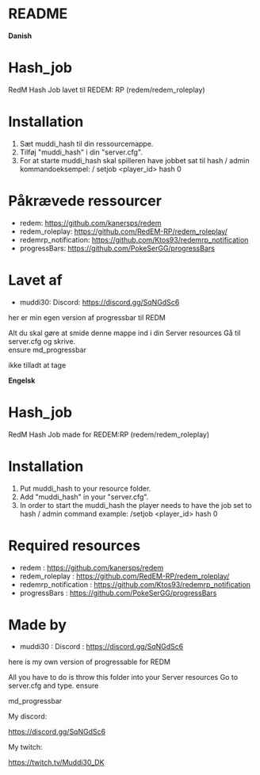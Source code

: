 
# README  

**Danish**


# Hash_job
RedM Hash Job lavet til REDEM: RP (redem/redem_roleplay)

# Installation
1. Sæt muddi_hash til din ressourcemappe.
2. Tilføj "muddi_hash" i din "server.cfg".
3. For at starte muddi_hash skal spilleren have jobbet sat til hash / admin kommandoeksempel: / setjob <player_id> hash 0

# Påkrævede ressourcer
- redem: https://github.com/kanersps/redem
- redem_roleplay: https://github.com/RedEM-RP/redem_roleplay/
- redemrp_notification: https://github.com/Ktos93/redemrp_notification
- progressBars: https://github.com/PokeSerGG/progressBars

# Lavet af
- muddi30: Discord: https://discord.gg/SqNGdSc6

her er min egen version af progressbar til REDM 

Alt du skal gøre at smide denne mappe ind i din Server resources Gå til server.cfg og skrive.  
ensure md_progressbar

ikke tilladt at tage 

**Engelsk**


# Hash_job
RedM Hash Job made for REDEM:RP (redem/redem_roleplay)

# Installation
1. Put muddi_hash to your resource folder.
2. Add "muddi_hash" in your "server.cfg".
3. In order to start the muddi_hash the player needs to have the job set to hash / admin command example: /setjob <player_id> hash 0

# Required resources
- redem : https://github.com/kanersps/redem
- redem_roleplay : https://github.com/RedEM-RP/redem_roleplay/
- redemrp_notification : https://github.com/Ktos93/redemrp_notification
- progressBars : https://github.com/PokeSerGG/progressBars

# Made by
- muddi30 : Discord : https://discord.gg/SqNGdSc6

here is my own version of progressable for REDM

All you have to do is throw this folder into your Server resources Go to server.cfg and type. ensure 

md_progressbar

My discord:

https://discord.gg/SqNGdSc6

My twitch:

https://twitch.tv/Muddi30_DK
